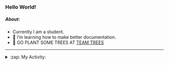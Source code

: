 ### Hello World!

##### About:
- Currently I am a student.
- 🌱 I’m learning how to make better documentation.
- 🌱 GO PLANT SOME TREES AT [TEAM TREES](https://teamtrees.org/)

---
<details>
  <summary>:zap: My Activity:</summary>
  
<!--START_SECTION:waka-->
![Code Time](http://img.shields.io/badge/Code%20Time-1%2C135%20hrs%2037%20mins-blue)

**I'm a Night 🦉** 

```text
🌞 Morning                1337 commits        ██░░░░░░░░░░░░░░░░░░░░░░░   09.00 % 
🌆 Daytime                5291 commits        █████████░░░░░░░░░░░░░░░░   35.62 % 
🌃 Evening                4317 commits        ███████░░░░░░░░░░░░░░░░░░   29.06 % 
🌙 Night                  3911 commits        ███████░░░░░░░░░░░░░░░░░░   26.33 % 
```
📅 **I'm Most Productive on Wednesday** 

```text
Monday                   2253 commits        ████░░░░░░░░░░░░░░░░░░░░░   15.17 % 
Tuesday                  1914 commits        ███░░░░░░░░░░░░░░░░░░░░░░   12.88 % 
Wednesday                3426 commits        ██████░░░░░░░░░░░░░░░░░░░   23.06 % 
Thursday                 1851 commits        ███░░░░░░░░░░░░░░░░░░░░░░   12.46 % 
Friday                   1438 commits        ██░░░░░░░░░░░░░░░░░░░░░░░   09.68 % 
Saturday                 1326 commits        ██░░░░░░░░░░░░░░░░░░░░░░░   08.93 % 
Sunday                   2648 commits        ████░░░░░░░░░░░░░░░░░░░░░   17.82 % 
```


📊 **This Week I Spent My Time On** 

```text
🔥 Editors: 
VS Code                  2 hrs 41 mins       █████████████████████████   100.00 % 

🐱‍💻 Projects: 
praise                   1 hr 21 mins        █████████████░░░░░░░░░░░░   50.65 % 
gfg-frontend             1 hr 19 mins        ████████████░░░░░░░░░░░░░   49.35 % 
```


 Last Updated on 14/06/2023 13:10:26 UTC
<!--END_SECTION:waka-->
</details>

